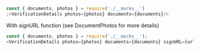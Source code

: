 ```js
const { documents, photos } = require('./__mocks__')
;<VerificationDetails photos={photos} documents={documents}/>
```

With signURL function (see DocumentPhotos for more details)

```js
const { documents, photos } = require('./__mocks__');
<VerificationDetails photos={photos} documents={documents} signURL={url => url + '?signed'}/>
```
